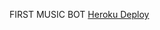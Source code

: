 FIRST MUSIC BOT
[Heroku Deploy](https://dashboard.heroku.com/new?template=https://github.com/nandureigns/AnnayanXMusic)

